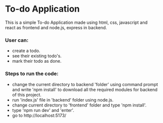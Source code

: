 # To-do Application
This is a simple To-do Application made using html, css, javascript and react as frontend and node.js, express in backend.

### User can:
- create a todo.
- see their existing todo's.
- mark their todo as done.


### Steps to run the code:
- change the current directory to backend 'folder' using command prompt and write 'npm install' to download all the required modules for backend of this project.
- run 'index.js' file in 'backend' folder using node.js.
- change current directory to 'frontend' folder and type 'npm install'.
- type 'npm run dev' and 'enter'.
- go to http://localhost:5173/

